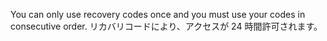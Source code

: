 You can only use recovery codes once and you must use your codes in consecutive order. リカバリコードにより、アクセスが 24 時間許可されます。
